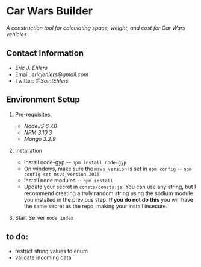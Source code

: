 # Car Wars Builder
_A construction tool for calculating space, weight, and cost for Car Wars vehicles_

## Contact Information
* _Eric J. Ehlers_
* Email: _ericjehlers@gmail.com_
* Twitter: _@SaintEhlers_


## Environment Setup
1. Pre-requisites:
    * _NodeJS 6.7.0_
    * _NPM 3.10.3_
    * _Mongo 3.2.9_

2. Installation
    * Install node-gyp -- `npm install node-gyp`
    * On windows, make sure the `msvs_version` is set in `npm config` -- `npm config set msvs_version 2015`
    * Install node modules -- `npm install`
    * Update your secret in `consts/consts.js`. You can use any string, but I recommend creating a truly random string using the sodium module you installed in the previous step. **If you do not do this** you will have the same secret as the repo, making your install insecure. 

3. Start Server
    `node index`

## to do:
* restrict string values to enum
* validate incoming data



